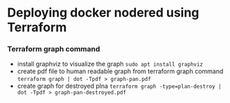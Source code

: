 # Deploying docker nodered using Terraform

### Terraform graph command 
- install graphviz to visualize the graph 
`sudo apt install graphviz`
- create pdf file to human readable graph from terraform graph command
`terraform graph | dot -Tpdf > graph-pan.pdf`
- create graph for destroyed plna
` terraform graph -type=plan-destroy | dot -Tpdf > graph-pan-destroyed.pdf `